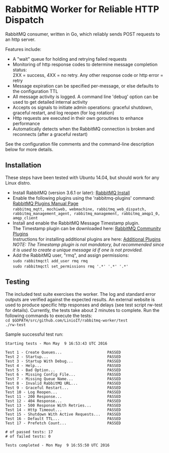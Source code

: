 RabbitMQ Worker for Reliable HTTP Dispatch
==========================================
RabbitMQ consumer, written in Go, which reliably sends POST requests to an http server.

Features include:
- A "wait" queue for holding and retrying failed requests
- Monitoring of http response codes to determine message completion status:  
  2XX = success, 4XX = no retry. Any other response code or http error = retry
- Message expiration can be specified per-message, or else defaults to the configuration TTL
- All message activity is logged. A command line 'debug' option can be used to get detailed internal activity
- Accepts os signals to initiate admin operations: graceful shutdown, graceful restart, and log reopen (for log rotation)
- Http requests are executed in their own goroutines to enhance performance
- Automatically detects when the RabbitMQ connection is broken and reconnects (after a graceful restart)

See the configuration file comments and the command-line description below for more details.


Installation
------------
These steps have been tested with Ubuntu 14.04, but should work for any Linux distro.

- Install RabbitMQ (version 3.6.1 or later): [RabbitMQ Install](http://www.rabbitmq.com/download.html)  
- Enable the following plugins using the 'rabbitmq-plugins' command: [RabbitMQ Plugins Manual Page](https://www.rabbitmq.com/man/rabbitmq-plugins.1.man.html)  
  `rabbitmq_mqtt, mochiweb, webmachine, rabbitmq_web_dispatch, rabbitmq_management_agent, rabbitmq_management, rabbitmq_amqp1_0, amqp_client`
- Install and enable the RabbitMQ Message Timestamp plugin.  
  The Timestamp plugin can be downloaded here: [RabbitMQ Community Plugins](https://www.rabbitmq.com/community-plugins.html)  
  Instructions for installing additional plugins are here: [Additional Plugins](https://www.rabbitmq.com/installing-plugins.html)  
  *NOTE: The Timestamp plugin is not mandatory, but recommended since it is used to create a unique message id if one is not provided.*
- Add the RabbitMQ user, "rmq", and assign permissions:  
`sudo rabbitmqctl add_user rmq rmq`  
`sudo rabbitmqctl set_permissions rmq '.*' '.*' '.*'`

Testing
-------
The included test suite exercises the worker. The log and standard error outputs are verified against the expected results.
An external website is used to produce specific http responses and delays (see test script rw-test for details).
Currently, the tests take about 2 minutes to complete. Run the following commands to execute the tests:  
`cd $GOPATH/src/github.com/LinioIT/rabbitmq-worker/test`  
`./rw-test`

Sample successful test run:
```
Starting tests - Mon May  9 16:53:43 UTC 2016

Test 1 - Create Queues...                    PASSED
Test 2 - Startup...                          PASSED
Test 3 - Startup With Debug...               PASSED
Test 4 - Help...                             PASSED
Test 5 - Bad Option...                       PASSED
Test 6 - Missing Config File...              PASSED
Test 7 - Missing Queue Name...               PASSED
Test 8 - Invalid RabbitMQ URL...             PASSED
Test 9 - Graceful Restart...                 PASSED
Test 10 - Log Reopen...                      PASSED
Test 11 - 200 Response...                    PASSED
Test 12 - 404 Response...                    PASSED
Test 13 - 500 Response With Retries...       PASSED
Test 14 - Http Timeout...                    PASSED
Test 15 - Shutdown With Active Requests...   PASSED
Test 16 - Default TTL...                     PASSED
Test 17 - Prefetch Count...                  PASSED

# of passed tests: 17
# of failed tests: 0

Tests completed - Mon May  9 16:55:50 UTC 2016
```

